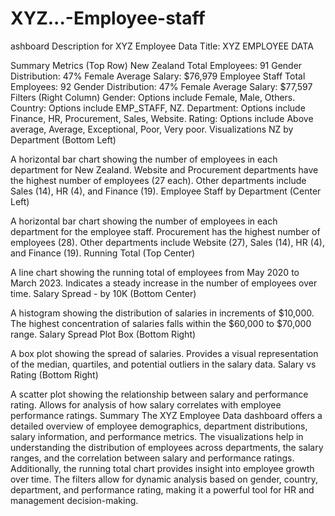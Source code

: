 # XYZ...-Employee-staff
  ashboard Description for XYZ Employee Data
Title: XYZ EMPLOYEE DATA

Summary Metrics (Top Row)
New Zealand
Total Employees: 91
Gender Distribution: 47% Female
Average Salary: $76,979
Employee Staff
Total Employees: 92
Gender Distribution: 47% Female
Average Salary: $77,597
Filters (Right Column)
Gender: Options include Female, Male, Others.
Country: Options include EMP_STAFF, NZ.
Department: Options include Finance, HR, Procurement, Sales, Website.
Rating: Options include Above average, Average, Exceptional, Poor, Very poor.
Visualizations
NZ by Department (Bottom Left)

A horizontal bar chart showing the number of employees in each department for New Zealand.
Website and Procurement departments have the highest number of employees (27 each).
Other departments include Sales (14), HR (4), and Finance (19).
Employee Staff by Department (Center Left)

A horizontal bar chart showing the number of employees in each department for the employee staff.
Procurement has the highest number of employees (28).
Other departments include Website (27), Sales (14), HR (4), and Finance (19).
Running Total (Top Center)

A line chart showing the running total of employees from May 2020 to March 2023.
Indicates a steady increase in the number of employees over time.
Salary Spread - by 10K (Bottom Center)

A histogram showing the distribution of salaries in increments of $10,000.
The highest concentration of salaries falls within the $60,000 to $70,000 range.
Salary Spread Plot Box (Bottom Right)

A box plot showing the spread of salaries.
Provides a visual representation of the median, quartiles, and potential outliers in the salary data.
Salary vs Rating (Bottom Right)

A scatter plot showing the relationship between salary and performance rating.
Allows for analysis of how salary correlates with employee performance ratings.
Summary
The XYZ Employee Data dashboard offers a detailed overview of employee demographics, department distributions, salary information, and performance metrics. The visualizations help in understanding the distribution of employees across departments, the salary ranges, and the correlation between salary and performance ratings. Additionally, the running total chart provides insight into employee growth over time. The filters allow for dynamic analysis based on gender, country, department, and performance rating, making it a powerful tool for HR and management decision-making.

